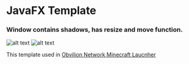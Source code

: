 # JavaFX Template

### Window contains shadows, has resize and move function.

![alt text](https://media.discordapp.net/attachments/914236935709552691/916342145651200010/unknown.png?width=762&height=428)
![alt text](https://media.discordapp.net/attachments/914236935709552691/916342499629490256/unknown.png?width=762&height=428)

This template used in [Obvilion Network Minecraft Laucnher](https://github.com/ObvilionNetwork/new-launcher)
